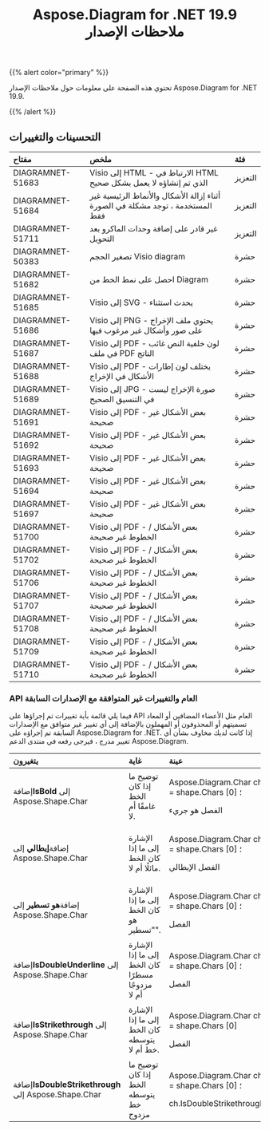 ﻿---
title: Aspose.Diagram for .NET 19.9 ملاحظات الإصدار
type: docs
weight: 40
url: /ar/net/aspose-diagram-for-net-19-9-release-notes/
---
{{% alert color="primary" %}} 

تحتوي هذه الصفحة على معلومات حول ملاحظات الإصدار Aspose.Diagram for .NET 19.9.

{{% /alert %}} 
## **التحسينات والتغييرات**

|**مفتاح**|**ملخص**|**فئة**|
|:- |:- |:- |
|DIAGRAMNET-51683|Visio إلى HTML - الارتباط في HTML الذي تم إنشاؤه لا يعمل بشكل صحيح|التعزيز|
|DIAGRAMNET-51684|أثناء إزالة الأشكال والأنماط الرئيسية غير المستخدمة ، توجد مشكلة في الصورة فقط|التعزيز|
|DIAGRAMNET-51711|غير قادر على إضافة وحدات الماكرو بعد التحويل|التعزيز|
|DIAGRAMNET-50383|تصغير الحجم Visio diagram|حشرة|
|DIAGRAMNET-51682|احصل على نمط الخط من Diagram|حشرة|
|DIAGRAMNET-51685|Visio إلى SVG - يحدث استثناء|حشرة|
|DIAGRAMNET-51686|Visio إلى PNG - يحتوي ملف الإخراج على صور وأشكال غير مرغوب فيها|حشرة|
|DIAGRAMNET-51687|Visio إلى PDF - لون خلفية النص غائب في ملف PDF الناتج|حشرة|
|DIAGRAMNET-51688|Visio إلى PDF - يختلف لون إطارات الأشكال في الإخراج|حشرة|
|DIAGRAMNET-51689|Visio إلى JPG - صورة الإخراج ليست في التنسيق الصحيح|حشرة|
|DIAGRAMNET-51691|Visio إلى PDF - بعض الأشكال غير صحيحة|حشرة|
|DIAGRAMNET-51692|Visio إلى PDF - بعض الأشكال غير صحيحة|حشرة|
|DIAGRAMNET-51693|Visio إلى PDF - بعض الأشكال غير صحيحة|حشرة|
|DIAGRAMNET-51694|Visio إلى PDF - بعض الأشكال غير صحيحة|حشرة|
|DIAGRAMNET-51697|Visio إلى PDF - بعض الأشكال غير صحيحة|حشرة|
|DIAGRAMNET-51700|Visio إلى PDF - بعض الأشكال / الخطوط غير صحيحة|حشرة|
|DIAGRAMNET-51702|Visio إلى PDF - بعض الأشكال / الخطوط غير صحيحة|حشرة|
|DIAGRAMNET-51706|Visio إلى PDF - بعض الأشكال / الخطوط غير صحيحة|حشرة|
|DIAGRAMNET-51707|Visio إلى PDF - بعض الأشكال / الخطوط غير صحيحة|حشرة|
|DIAGRAMNET-51708|Visio إلى PDF - بعض الأشكال / الخطوط غير صحيحة|حشرة|
|DIAGRAMNET-51709|Visio إلى PDF - بعض الأشكال / الخطوط غير صحيحة|حشرة|
|DIAGRAMNET-51710|Visio إلى PDF - بعض الأشكال / الخطوط غير صحيحة|حشرة|
### **API العام والتغييرات غير المتوافقة مع الإصدارات السابقة**
فيما يلي قائمة بأية تغييرات تم إجراؤها على API العام مثل الأعضاء المضافين أو المعاد تسميتهم أو المحذوفون أو المهملون بالإضافة إلى أي تغيير غير متوافق مع الإصدارات السابقة تم إجراؤه على Aspose.Diagram for .NET. إذا كانت لديك مخاوف بشأن أي تغيير مدرج ، فيرجى رفعه في منتدى الدعم Aspose.Diagram.

|**يتغيرون**|**غاية**|**عينة**|
|:- |:- |:- |
| إضافة**IsBold** إلى Aspose.Shape.Char|توضيح ما إذا كان الخط غامقًا أم لا.|<p>Aspose.Diagram.Char ch = shape.Chars [0] ؛</p><p>الفصل هو جريء</p>|
| إضافة**إيطالي** إلى Aspose.Shape.Char|الإشارة إلى ما إذا كان الخط مائلًا أم لا.|<p>Aspose.Diagram.Char ch = shape.Chars [0] ؛</p><p>الفصل الإيطالي</p>|
| إضافة**هو تسطير** إلى Aspose.Shape.Char|الإشارة إلى ما إذا كان الخط هو "تسطير".|<p>Aspose.Diagram.Char ch = shape.Chars [0] ؛</p><p>الفصل</p>|
| إضافة**IsDoubleUnderline** إلى Aspose.Shape.Char|الإشارة إلى ما إذا كان الخط مسطرًا مزدوجًا أم لا|<p>Aspose.Diagram.Char ch = shape.Chars [0] ؛</p><p>الفصل</p>|
| إضافة**IsStrikethrough** إلى Aspose.Shape.Char|الإشارة إلى ما إذا كان الخط يتوسطه خط أم لا.|<p>Aspose.Diagram.Char ch = shape.Chars [0]</p><p>الفصل</p>|
| إضافة**IsDoubleStrikethrough** إلى Aspose.Shape.Char|توضيح ما إذا كان الخط يتوسطه خط مزدوج|<p>Aspose.Diagram.Char ch = shape.Chars [0] ؛</p><p>ch.IsDoubleStrikethrough</p>|

